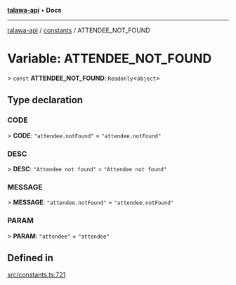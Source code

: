 [**talawa-api**](../../README.md) • **Docs**

***

[talawa-api](../../modules.md) / [constants](../README.md) / ATTENDEE\_NOT\_FOUND

# Variable: ATTENDEE\_NOT\_FOUND

\> `const` **ATTENDEE\_NOT\_FOUND**: `Readonly`\<`object`\>

## Type declaration

### CODE

\> **CODE**: `"attendee.notFound"` = `"attendee.notFound"`

### DESC

\> **DESC**: `"Attendee not found"` = `"Attendee not found"`

### MESSAGE

\> **MESSAGE**: `"attendee.notFound"` = `"attendee.notFound"`

### PARAM

\> **PARAM**: `"attendee"` = `"attendee"`

## Defined in

[src/constants.ts:721](https://github.com/PalisadoesFoundation/talawa-api/blob/bba5d82264abb62b9e358a3d3fe1af18a8a8f6e4/src/constants.ts#L721)
